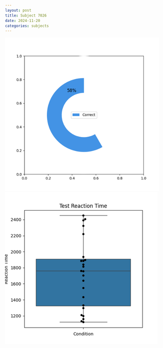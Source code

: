 ```yaml
---
layout: post
title: Subject 7026
date: 2024-11-20
categories: subjects
---
```


![](data/7026/run-8/7026_FN_acc_test.png)
![](data/7026/run-8/7026_FN_rt.png)
